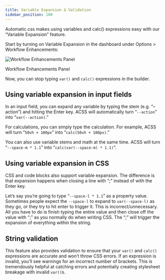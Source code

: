 ```yaml
---
title: Variable Expansion & Validation
sidebar_position: 100
---
```


Automatic.css makes using variables and calc() expressions easy with our “Variable Expansion” feature.

Start by turning on Variable Expansion in the dashboard under Options > Workflow Enhancements:

![Workflow Enhancements Panel](https://automaticcss.com/wp-content/uploads/CleanShot-2024-10-26-at-18.29.33@2x-956x1024.jpg)

Workflow Enhancements Panel

Now, you can stop typing `var()` and `calc()` expressions in the builder.

## Using variable expansion in input fields

In an input field, you can expand any variable by typing the stem (e.g. “–action”) and hitting the Enter key. ACSS will automatically turn “`--action`” into “`var(--action)`.”

For calculations, you can simply type the calculation. For example, ACSS will turn “`50vh + 100px`” into “`calc(50vh + 100px)`.”

You can also use variable stems and math at the same time. ACSS will turn “`--space-m * 1.1`” into “`calc(var(--space-m) * 1.1)`“.

## Using variable expansion in CSS

CSS and code blocks also support variable expansion. The difference is that expansion happens when closing a line with “;” instead of with the Enter key.

Let’s say you’re going to type “`--space-l * 1.1`” as a property value. Sometimes people expect the `--space-l` to expand to `var(--space-l)` as they go, or they try to hit enter to trigger it. This is incorrect/unnecessary. All you have to do is finish typing the entire value and then close off the value with “;” as you normally do when writing CSS. The “;” will trigger the expansion of everything within the string.

## String validation

This feature also provides validation to ensure that your `var()` and `calc()` expressions are accurate and won’t throw CSS errors. If an expression is invalid, you’ll see warnings for an incorrect number of brackets. This is tremendously helpful at catching errors and potentially creating stylesheet breakage with invalid `var()`s.
